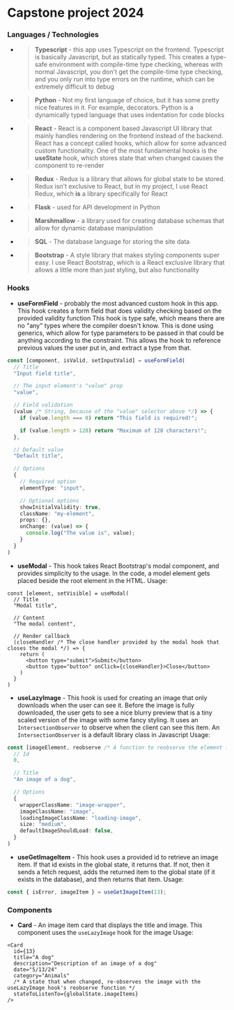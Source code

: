 # Capstone project 2024

### Languages / Technologies

* > **Typescript** - this app uses Typescript on the frontend. Typescript is basically Javascript, but as statically typed. This creates a type-safe environment with compile-time type checking, whereas with normal Javascript, you don't get the compile-time type checking, and you only run into type errors on the runtime, which can be extremely difficult to debug

* > **Python** - Not my first language of choice, but it has some pretty nice features in it. For example, decorators. Python is a dynamically typed language that uses indentation for code blocks

* > **React** - React is a component based Javascript UI library that mainly handles rendering on the frontend instead of the backend. React has a concept called hooks, which allow for some advanced custom functionality. One of the most fundamental hooks is the **useState** hook, which stores state that when changed causes the component to re-render

* > **Redux** - Redux is a library that allows for global state to be stored. Redux isn't exclusive to React, but in my project, I use React Redux, which **is** a library specifically for React

* > **Flask** - used for API development in Python

* > **Marshmallow** - a library used for creating database schemas that allow for dynamic database manipulation

* > **SQL** - The database language for storing the site data

* > **Bootstrap** - A style library that makes styling components super easy. I use React Bootstrap, which is a React exclusive library that allows a little more than just styling, but also functionality

### Hooks

* **useFormField** - probably the most advanced custom hook in this app. This hook creates a form field that does validity checking based on the provided validity function
This hook is type safe, which means there are no "any" types where the compiler doesn't know. This is done using generics, which allow for type parameters to be passed in that could be anything according to the constraint. This allows the hook to reference previous values the user put in, and extract a type from that.

```typescript
const [component, isValid, setInputValid] = useFormField(
  // Title
  "Input field title",

  // The input element's "value" prop
  "value",

  // Field validation
  (value /* String, because of the "value" selector above */) => {
    if (value.length === 0) return "This field is required!";

    if (value.length > 128) return "Maximum of 128 characters!";
  },

  // Default value
  "Default title",

  // Options
  {
    // Required option
    elementType: "input",

    // Optional options
    showInitialValidity: true,
    className: "my-element",
    props: {},
    onChange: (value) => {
      console.log("The value is", value);
    }
  }
)
```

* **useModal** - This hook takes React Bootstrap's modal component, and provides simplicity to the usage. In the code, a model element gets placed beside the root element in the HTML.
Usage:

```tsx
const [element, setVisible] = useModal(
  // Title
  "Modal title",

  // Content
  "The modal content",

  // Render callback
  (closeHandler /* The close handler provided by the modal hook that closes the modal */) => {
    return (
      <button type="submit">Submit</button>
      <button type="button" onClick={closeHandler}>Close</button>
    )
  }
)
```

* **useLazyImage** - This hook is used for creating an image that only downloads when the user can see it. Before the image is fully downloaded, the user gets to see a nice blurry preview that is a tiny scaled version of the image with some fancy styling.
It uses an `IntersectionObserver` to observe when the client can see this item. An `IntersectionObserver` is a default library class in Javascript
Usage:

```typescript
const [imageElement, reobserve /* A function to reobserve the element if needed with the IntersectionObserver */] = useLazyImage(
  // Id
  0,

  // Title
  "An image of a dog",

  // Options
  {
    wrapperClassName: "image-wrapper",
    imageClassName: "image",
    loadingImageClassName: "loading-image",
    size: "medium",
    defaultImageShouldLoad: false,
  }
)
```

* **useGetImageItem** - This hook uses a provided id to retrieve an image item. If that id exists in the global state, it returns that. If not, then it sends a fetch request, adds the returned item to the global state (if it exists in the database), and then returns that item.
Usage:

```typescript
const { isError, imageItem } = useGetImageItem(13);
```

### Components

* **Card** - An image item card that displays the title and image. This component uses the `useLazyImage` hook for the image
Usage:

```tsx
<Card 
  id={13}
  title="A dog"
  description="Description of an image of a dog"
  date="5/13/24"
  category="Animals"
  /* A state that when changed, re-observes the image with the useLazyImage hook's reobserve function */
  stateToListenTo={globalState.imageItems}
/>
```